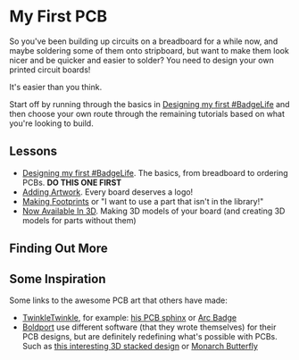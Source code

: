 # My First PCB

So you've been building up circuits on a breadboard for a while now, and maybe soldering some of them onto stripboard, but want to make them look nicer and be quicker and easier to solder?  You need to design your own printed circuit boards!

It's easier than you think.

Start off by running through the basics in [Designing my first #BadgeLife](DesigningMyFirstBadgeLife) and then choose your own route through the remaining tutorials based on what you're looking to build.

## Lessons

 * [Designing my first #BadgeLife](DesigningMyFirstBadgeLife).  The basics, from breadboard to ordering PCBs.  **DO THIS ONE FIRST**
 * [Adding Artwork](AddingArtwork).  Every board deserves a logo!
 * [Making Footprints](MakingFootprints) or "I want to use a part that isn't in the library!"
 * [Now Available In 3D](NowAvailableIn3D).  Making 3D models of your board (and creating 3D models for parts without them)

## Finding Out More

## Some Inspiration

Some links to the awesome PCB art that others have made:

 * [TwinkleTwinkle](https://hackaday.io/twinkletwinkie), for example: [his PCB sphinx](https://twitter.com/mrtwinkletwink/status/1160037616240287744) or [Arc Badge](https://twitter.com/mrtwinkletwink/status/1201966802512830464)
 * [Boldport](https://boldport.com/) use different software (that they wrote themselves) for their PCB designs, but are definitely redefining what's possible with PCBs.  Such as [this interesting 3D stacked design](https://boldport.com/blog/2017/2/7/what-boldport-club-members-say) or [Monarch Butterfly](https://www.eurocircuits.com/blog/why-working-together-works-for-us-both/)

